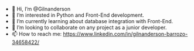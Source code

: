 - 👋 Hi, I’m @Gilnanderson
- 👀 I’m interested in Python and Front-End development.
- 🌱 I’m currently learning about database integration with Front-End.
- 💞️ I’m looking to collaborate on any project as a junior developer.
- 📫 How to reach me: https://www.linkedin.com/in/gilnanderson-barrozo-34658422/

<!---
Gilnanderson/Gilnanderson is a ✨ special ✨ repository because its `README.md` (this file) appears on your GitHub profile.
You can click the Preview link to take a look at your changes.
--->

